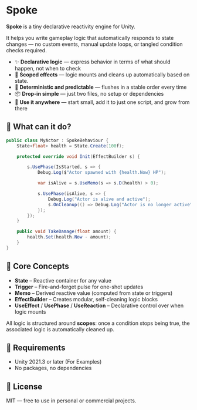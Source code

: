# Spoke

**Spoke** is a tiny declarative reactivity engine for Unity.

It helps you write gameplay logic that automatically responds to state changes — no custom events, manual update loops, or tangled condition checks required.

- ✨ **Declarative logic** — express behavior in terms of what should happen, not when to check
- 🧠 **Scoped effects** — logic mounts and cleans up automatically based on state.
- 🎯 **Deterministic and predictable** — flushes in a stable order every time
- 📦 **Drop-in simple** — just two files, no setup or dependencies
- 🧪 **Use it anywhere** — start small, add it to just one script, and grow from there

## 🔁 What can it do?

```csharp
public class MyActor : SpokeBehaviour {
    State<float> health = State.Create(100f);

    protected override void Init(EffectBuilder s) {

        s.UsePhase(IsStarted, s => {
            Debug.Log($"Actor spawned with {health.Now} HP");

            var isAlive = s.UseMemo(s => s.D(health) > 0);

            s.UsePhase(isAlive, s => {
                Debug.Log("Actor is alive and active");
                s.OnCleanup(() => Debug.Log("Actor is no longer active"));
            });
        });
    }

    public void TakeDamage(float amount) {
        health.Set(health.Now - amount);
    }
}
```

## 🧠 Core Concepts

- **State** – Reactive container for any value
- **Trigger** – Fire-and-forget pulse for one-shot updates
- **Memo** – Derived reactive value (computed from state or triggers)
- **EffectBuilder** – Creates modular, self-cleaning logic blocks
- **UseEffect** / **UsePhase** / **UseReaction** – Declarative control over when logic mounts

All logic is structured around **scopes**: once a condition stops being true, the associated logic is automatically cleaned up.

## 🧰 Requirements

- Unity 2021.3 or later (For Examples)
- No packages, no dependencies

## 📜 License

MIT — free to use in personal or commercial projects.
